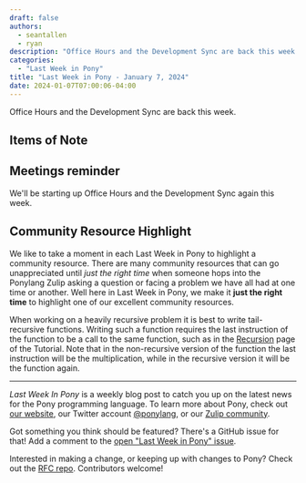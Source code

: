 ```yaml
---
draft: false
authors:
  - seantallen
  - ryan
description: "Office Hours and the Development Sync are back this week."
categories:
  - "Last Week in Pony"
title: "Last Week in Pony - January 7, 2024"
date: 2024-01-07T07:00:06-04:00
---
```


Office Hours and the Development Sync are back this week.

<!-- more -->

## Items of Note

## Meetings reminder

We'll be starting up Office Hours and the Development Sync again this week.

## Community Resource Highlight

We like to take a moment in each Last Week in Pony to highlight a community resource. There are many community resources that can go unappreciated until _just the right time_ when someone hops into the Ponylang Zulip asking a question or facing a problem we have all had at one time or another. Well here in Last Week in Pony, we make it **just the right time** to highlight one of our excellent community resources.

When working on a heavily recursive problem it is best to write tail-recursive functions. Writing such a function requires the last instruction of the function to be a call to the same function, such as in the [Recursion](https://tutorial.ponylang.io/gotchas/recursion) page of the Tutorial. Note that in the non-recursive version of the function the last instruction will be the multiplication, while in the recursive version it will be the function again.

---

_Last Week In Pony_ is a weekly blog post to catch you up on the latest news for the Pony programming language. To learn more about Pony, check out [our website](https://ponylang.io), our Twitter account [@ponylang](https://twitter.com/ponylang), or our [Zulip community](https://ponylang.zulipchat.com).

Got something you think should be featured? There's a GitHub issue for that! Add a comment to the [open "Last Week in Pony" issue](https://github.com/ponylang/ponylang.github.io/issues?q=is%3Aissue+is%3Aopen+label%3Alast-week-in-pony).

Interested in making a change, or keeping up with changes to Pony? Check out the [RFC repo](https://github.com/ponylang/rfcs). Contributors welcome!
